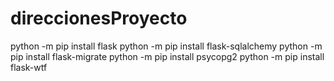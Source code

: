 # direccionesProyecto
python -m pip install flask
python -m pip install flask-sqlalchemy
python -m pip install flask-migrate
python -m pip install psycopg2
python -m pip install flask-wtf 
